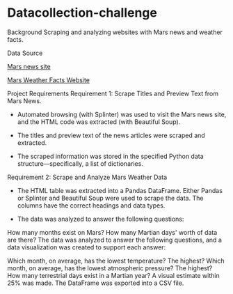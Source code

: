 # Datacollection-challenge

Background
Scraping and analyzing websites with Mars news and weather facts.

Data Source

[Mars news site](https://static.bc-edx.com/data/web/mars_news/index.html)

[Mars Weather Facts Website](https://static.bc-edx.com/data/web/mars_facts/temperature.html)



Project Requirements
Requirement 1: Scrape Titles and Preview Text from Mars News.
* Automated browsing (with Splinter) was used to visit the Mars news site, and the HTML code was extracted (with Beautiful Soup). 

* The titles and preview text of the news articles were scraped and extracted. 

* The scraped information was stored in the specified Python data structure—specifically, a list of dictionaries.

Requirement 2: Scrape and Analyze Mars Weather Data 
* The HTML table was extracted into a Pandas DataFrame. Either Pandas or Splinter and Beautiful Soup were used to scrape the data. The columns have the correct headings and data types.

* The data was analyzed to answer the following questions: 

How many months exist on Mars? 
How many Martian days' worth of data are there? 
The data was analyzed to answer the following questions, and a data visualization was created to support each answer:

Which month, on average, has the lowest temperature? The highest? 
Which month, on average, has the lowest atmospheric pressure? The highest? 
How many terrestrial days exist in a Martian year? A visual estimate within 25% was made. 
The DataFrame was exported into a CSV file. 
